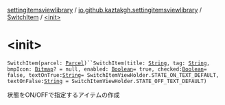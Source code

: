 [settingitemsviewlibrary](../../index.md) / [io.github.kaztakgh.settingitemsviewlibrary](../index.md) / [SwitchItem](index.md) / [&lt;init&gt;](./-init-.md)

# &lt;init&gt;

`SwitchItem(parcel: `[`Parcel`](https://developer.android.com/reference/android/os/Parcel.html)`)``SwitchItem(title: `[`String`](https://kotlinlang.org/api/latest/jvm/stdlib/kotlin/-string/index.html)`, tag: `[`String`](https://kotlinlang.org/api/latest/jvm/stdlib/kotlin/-string/index.html)`, bmpIcon: `[`Bitmap`](https://developer.android.com/reference/android/graphics/Bitmap.html)`? = null, enabled: `[`Boolean`](https://kotlinlang.org/api/latest/jvm/stdlib/kotlin/-boolean/index.html)` = true, checked: `[`Boolean`](https://kotlinlang.org/api/latest/jvm/stdlib/kotlin/-boolean/index.html)` = false, textOnTrue: `[`String`](https://kotlinlang.org/api/latest/jvm/stdlib/kotlin/-string/index.html)` = SwitchItemViewHolder.STATE_ON_TEXT_DEFAULT, textOnFalse: `[`String`](https://kotlinlang.org/api/latest/jvm/stdlib/kotlin/-string/index.html)` = SwitchItemViewHolder.STATE_OFF_TEXT_DEFAULT)`

状態をON/OFFで指定するアイテムの作成

